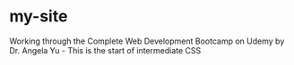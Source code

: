 # my-site
Working through the Complete Web Development Bootcamp on Udemy by Dr. Angela Yu - This is the start of intermediate CSS
